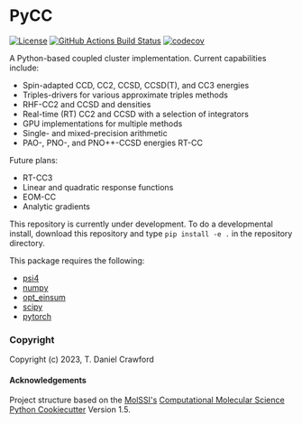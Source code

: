 PyCC
==============================
[//]: # (Badges)
[![License](https://img.shields.io/badge/License-BSD%203--Clause-blue.svg)](https://opensource.org/licenses/BSD-3-Clause)
[![GitHub Actions Build
Status](https://github.com/CrawfordGroup/pycc/workflows/CI/badge.svg)](https://github.com/CrawfordGroup/pycc/actions?query=workflow%3ACI)
[![codecov](https://codecov.io/gh/CrawfordGroup/pycc/branch/main/graph/badge.svg)](https://codecov.io/gh/CrawfordGroup/pycc/branch/main)

A Python-based coupled cluster implementation.  Current capabilities include:
  - Spin-adapted CCD, CC2, CCSD, CCSD(T), and CC3 energies
  - Triples-drivers for various approximate triples methods
  - RHF-CC2 and CCSD and densities
  - Real-time (RT) CC2 and CCSD with a selection of integrators
  - GPU implementations for multiple methods
  - Single- and mixed-precision arithmetic
  - PAO-, PNO-, and PNO++-CCSD energies RT-CC

Future plans:
  - RT-CC3
  - Linear and quadratic response functions
  - EOM-CC
  - Analytic gradients

This repository is currently under development. To do a developmental install, download this repository and type `pip install -e .` in the repository directory.

This package requires the following:
  - [psi4](https://psicode.org)
  - [numpy](https://numpy.org/)
  - [opt_einsum](https://optimized-einsum.readthedocs.io/en/stable/)
  - [scipy](https://www.scipy.org/)
  - [pytorch](https://pytorch.org/)

### Copyright

Copyright (c) 2023, T. Daniel Crawford


#### Acknowledgements
 
Project structure based on the 
[MolSSI's](https://molssi.org) [Computational Molecular Science Python Cookiecutter](https://github.com/molssi/cookiecutter-cms) Version 1.5.
